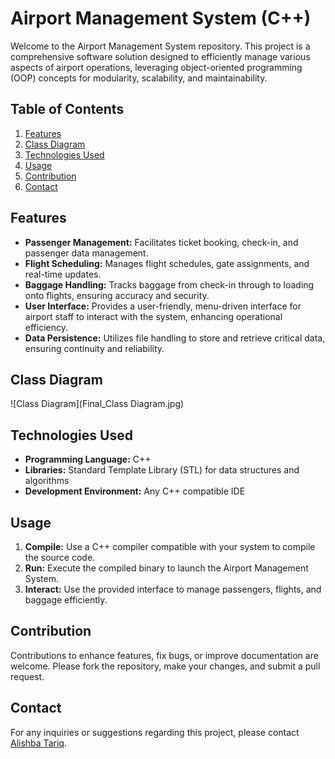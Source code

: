 # Airport Management System (C++)

Welcome to the Airport Management System repository. This project is a comprehensive software solution designed to efficiently manage various aspects of airport operations, leveraging object-oriented programming (OOP) concepts for modularity, scalability, and maintainability.

## Table of Contents

1. [Features](#features)
2. [Class Diagram](#class-diagram)
3. [Technologies Used](#technologies-used)
4. [Usage](#usage)
5. [Contribution](#contribution)
6. [Contact](#contact)

## Features

- **Passenger Management:** Facilitates ticket booking, check-in, and passenger data management.
- **Flight Scheduling:** Manages flight schedules, gate assignments, and real-time updates.
- **Baggage Handling:** Tracks baggage from check-in through to loading onto flights, ensuring accuracy and security.
- **User Interface:** Provides a user-friendly, menu-driven interface for airport staff to interact with the system, enhancing operational efficiency.
- **Data Persistence:** Utilizes file handling to store and retrieve critical data, ensuring continuity and reliability.

## Class Diagram

![Class Diagram](Final_Class Diagram.jpg)

## Technologies Used

- **Programming Language:** C++
- **Libraries:** Standard Template Library (STL) for data structures and algorithms
- **Development Environment:** Any C++ compatible IDE

## Usage

1. **Compile:** Use a C++ compiler compatible with your system to compile the source code.
2. **Run:** Execute the compiled binary to launch the Airport Management System.
3. **Interact:** Use the provided interface to manage passengers, flights, and baggage efficiently.

## Contribution

Contributions to enhance features, fix bugs, or improve documentation are welcome. Please fork the repository, make your changes, and submit a pull request.


## Contact

For any inquiries or suggestions regarding this project, please contact [Alishba Tariq](mailto:alishbat2012@gmail.com).
